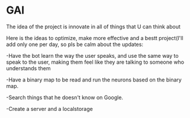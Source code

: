 # GAI
The idea of the project is innovate in all of things that U can think about

Here is the ideas to optimize, make more effective and a bestt project(I'll add only one per day, so pls be calm about the updates:

-Have the bot learn the way the user speaks, and use the same way to speak to the user, making them feel like they are talking to someone who understands them

-Have a binary map to be read and run the neurons based on the binary map.

-Search things that he doesn't know on Google.

-Create a server and a localstorage
